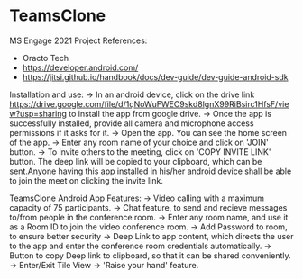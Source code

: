 # TeamsClone
MS Engage 2021 Project 
References: 
*	Oracto Tech
*	 https://developer.android.com/ 
*	https://jitsi.github.io/handbook/docs/dev-guide/dev-guide-android-sdk

Installation and use:
-> In an android device, click on the drive link https://drive.google.com/file/d/1qNoWuFWEC9skd8lgnX99RiBsirc1HfsF/view?usp=sharing to install the app from google drive.
-> Once the app is successfully installed, provide all camera and microphone access permissions if it asks for it.
-> Open the app. You can see the home screen of the app.
-> Enter any room name of your choice and click on 'JOIN' button.
-> To invite others to the meeting, click on 'COPY  INVITE LINK' button. The deep link will be copied to your clipboard, which can be sent.Anyone having this app installed in his/her android device shall be able to join the meet on clicking the invite link.


TeamsClone Android App Features:
-> Video calling with a maximum capacity of 75 participants.
-> Chat feature, to send and recieve messages to/from people in the conference room.
-> Enter any room name, and use it as a Room ID to join the video conference room.
-> Add Password to room, to ensure better security
-> Deep Link to app content, which directs the user to the app and enter the conference room credentials automatically.
-> Button to copy Deep link to clipboard, so that it can be shared conveniently.
-> Enter/Exit Tile View
-> 'Raise your hand' feature.
